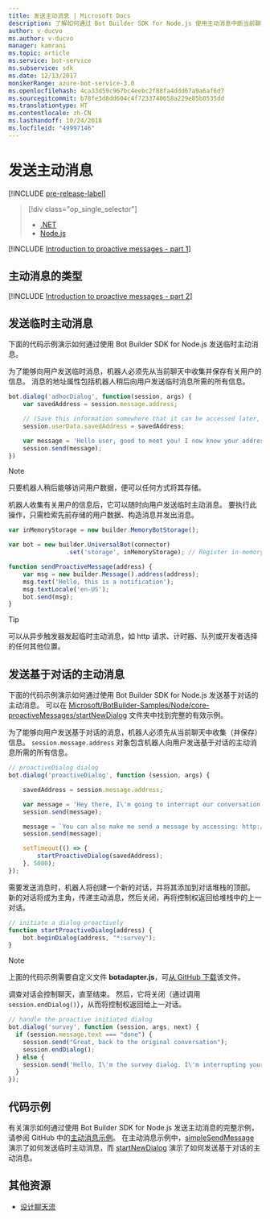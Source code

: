 ```yaml
---
title: 发送主动消息 | Microsoft Docs
description: 了解如何通过 Bot Builder SDK for Node.js 使用主动消息中断当前聊天流
author: v-ducvo
ms.author: v-ducvo
manager: kamrani
ms.topic: article
ms.service: bot-service
ms.subservice: sdk
ms.date: 12/13/2017
monikerRange: azure-bot-service-3.0
ms.openlocfilehash: 4ca33d59c967bc4eebc2f88fa4ddd67a9a6af6d7
ms.sourcegitcommit: b78fe3d8dd604c4f7233740658a229e85b8535dd
ms.translationtype: HT
ms.contentlocale: zh-CN
ms.lasthandoff: 10/24/2018
ms.locfileid: "49997146"
---
```

# <a name="send-proactive-messages"></a>发送主动消息
[!INCLUDE [pre-release-label](../includes/pre-release-label-v3.md)]

> [!div class="op_single_selector"]
> - [.NET](../dotnet/bot-builder-dotnet-proactive-messages.md)
> - [Node.js](../nodejs/bot-builder-nodejs-proactive-messages.md)

[!INCLUDE [Introduction to proactive messages - part 1](../includes/snippet-proactive-messages-intro-1.md)]

## <a name="types-of-proactive-messages"></a>主动消息的类型

[!INCLUDE [Introduction to proactive messages - part 2](../includes/snippet-proactive-messages-intro-2.md)]

## <a name="send-an-ad-hoc-proactive-message"></a>发送临时主动消息

下面的代码示例演示如何通过使用 Bot Builder SDK for Node.js 发送临时主动消息。

为了能够向用户发送临时消息，机器人必须先从当前聊天中收集并保存有关用户的信息。 消息的地址属性包括机器人稍后向用户发送临时消息所需的所有信息。 

```javascript
bot.dialog('adhocDialog', function(session, args) {
    var savedAddress = session.message.address;

    // (Save this information somewhere that it can be accessed later, such as in a database, or session.userData)
    session.userData.savedAddress = savedAddress;

    var message = 'Hello user, good to meet you! I now know your address and can send you notifications in the future.';
    session.send(message);
})
```

> [!NOTE]
> 只要机器人稍后能够访问用户数据，便可以任何方式将其存储。

机器人收集有关用户的信息后，它可以随时向用户发送临时主动消息。 要执行此操作，只需检索先前存储的用户数据、构造消息并发出消息。

```javascript
var inMemoryStorage = new builder.MemoryBotStorage();

var bot = new builder.UniversalBot(connector)
                .set('storage', inMemoryStorage); // Register in-memory storage 

function sendProactiveMessage(address) {
    var msg = new builder.Message().address(address);
    msg.text('Hello, this is a notification');
    msg.textLocale('en-US');
    bot.send(msg);
}
```

> [!TIP]
> 可以从异步触发器发起临时主动消息，如 http 请求、计时器、队列或开发者选择的任何其他位置。

## <a name="send-a-dialog-based-proactive-message"></a>发送基于对话的主动消息

下面的代码示例演示如何通过使用 Bot Builder SDK for Node.js 发送基于对话的主动消息。 可以在 [Microsoft/BotBuilder-Samples/Node/core-proactiveMessages/startNewDialog](https://github.com/Microsoft/BotBuilder-Samples/tree/master/Node/core-proactiveMessages/startNewDialog) 文件夹中找到完整的有效示例。

为了能够向用户发送基于对话的消息，机器人必须先从当前聊天中收集（并保存）信息。 `session.message.address` 对象包含机器人向用户发送基于对话的主动消息所需的所有信息。 

```javascript
// proactiveDialog dialog
bot.dialog('proactiveDialog', function (session, args) {

    savedAddress = session.message.address;

    var message = 'Hey there, I\'m going to interrupt our conversation and start a survey in five seconds...';
    session.send(message);

    message = `You can also make me send a message by accessing: http://localhost:${server.address().port}/api/CustomWebApi`;
    session.send(message);

    setTimeout(() => {
        startProactiveDialog(savedAddress);
    }, 5000);
});
```

需要发送消息时，机器人将创建一个新的对话，并将其添加到对话堆栈的顶部。 新的对话将成为主角，传递主动消息，然后关闭，再将控制权返回给堆栈中的上一对话。 

```javascript
// initiate a dialog proactively 
function startProactiveDialog(address) {
    bot.beginDialog(address, "*:survey");
}
```

> [!NOTE]
> 上面的代码示例需要自定义文件  **botadapter.js**，可[从 GitHub 下载](https://github.com/Microsoft/BotBuilder-Samples/blob/master/Node/core-proactiveMessages/startNewDialog/botadapter.js)该文件。

调查对话会控制聊天，直至结束。 然后，它将关闭（通过调用 `session.endDialog()`），从而将控制权返回给上一对话。 


```javascript
// handle the proactive initiated dialog
bot.dialog('survey', function (session, args, next) {
  if (session.message.text === "done") {
    session.send("Great, back to the original conversation");
    session.endDialog();
  } else {
    session.send('Hello, I\'m the survey dialog. I\'m interrupting your conversation to ask you a question. Type "done" to resume');
  }
});
```

## <a name="sample-code"></a>代码示例

有关演示如何通过使用 Bot Builder SDK for Node.js 发送主动消息的完整示例，请参阅 GitHub 中的<a href="https://github.com/Microsoft/BotBuilder-Samples/tree/master/Node/core-proactiveMessages" target="_blank">主动消息示例</a>。 在主动消息示例中，<a href="https://github.com/Microsoft/BotBuilder-Samples/tree/master/Node/core-proactiveMessages/simpleSendMessage" target="_blank">simpleSendMessage</a> 演示了如何发送临时主动消息，而 <a href="https://github.com/Microsoft/BotBuilder-Samples/tree/master/Node/core-proactiveMessages/startNewDialog" target="_blank">startNewDialog</a> 演示了如何发送基于对话的主动消息。

## <a name="additional-resources"></a>其他资源

- [设计聊天流](../bot-service-design-conversation-flow.md)
